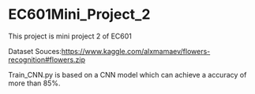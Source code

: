 # EC601Mini_Project_2
This project is mini project 2 of EC601

Dataset Souces:https://www.kaggle.com/alxmamaev/flowers-recognition#flowers.zip
  
Train_CNN.py is based on a CNN model which can achieve a accuracy of more than 85%.
